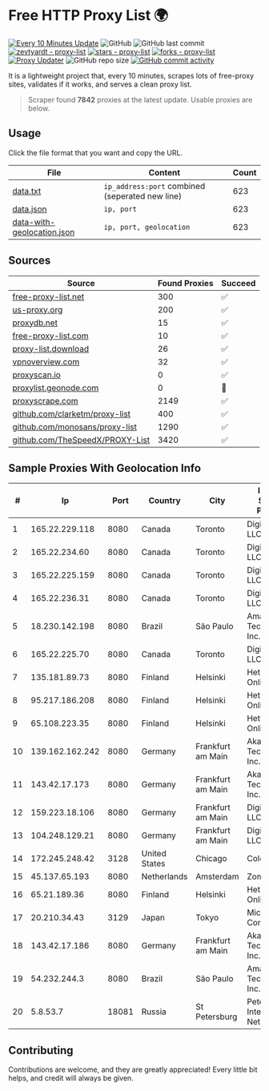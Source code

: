 
# Free HTTP Proxy List 🌍

[![Every 10 Minutes Update](https://github.com/mertguvencli/http-proxy-list/actions/workflows/main.yml/badge.svg?branch=main)](https://github.com/mertguvencli/http-proxy-list/actions/workflows/main.yml)
![GitHub](https://img.shields.io/github/license/mertguvencli/http-proxy-list)
![GitHub last commit](https://img.shields.io/github/last-commit/mertguvencli/http-proxy-list)
[![zevtyardt - proxy-list](https://img.shields.io/static/v1?label=zevtyardt&message=proxy-list&color=blue&logo=github)](https://github.com/zevtyardt/proxy-list "Go to GitHub repo")
[![stars - proxy-list](https://img.shields.io/github/stars/zevtyardt/proxy-list?style=social)](https://github.com/zevtyardt/proxy-list)
[![forks - proxy-list](https://img.shields.io/github/forks/zevtyardt/proxy-list?style=social)](https://github.com/zevtyardt/proxy-list)
[![Proxy Updater](https://github.com/zevtyardt/proxy-list/workflows/Proxy%20Updater/badge.svg)](https://github.com/zevtyardt/proxy-list/actions?query=workflow:"Proxy+Updater")
![GitHub repo size](https://img.shields.io/github/repo-size/zevtyardt/proxy-list)
[![GitHub commit activity](https://img.shields.io/github/commit-activity/m/zevtyardt/proxy-list?logo=commits)](https://github.com/zevtyardt/proxy-list/commits/main)

It is a lightweight project that, every 10 minutes, scrapes lots of free-proxy sites, validates if it works, and serves a clean proxy list.

> Scraper found **7842** proxies at the latest update. Usable proxies are below.

## Usage

Click the file format that you want and copy the URL.

|File|Content|Count|
|----|-------|-----|
|[data.txt](https://raw.githubusercontent.com/mertguvencli/http-proxy-list/main/proxy-list/data.txt)|`ip_address:port` combined (seperated new line)|623|
|[data.json](https://raw.githubusercontent.com/mertguvencli/http-proxy-list/main/proxy-list/data.json)|`ip, port`|623|
|[data-with-geolocation.json](https://raw.githubusercontent.com/mertguvencli/http-proxy-list/main/proxy-list/data-with-geolocation.json)|`ip, port, geolocation`|623|

## Sources

|Source|Found Proxies|Succeed|
|------|-------------|-------|
|[free-proxy-list.net](https://free-proxy-list.net)|300|✅|
|[us-proxy.org](https://www.us-proxy.org)|200|✅|
|[proxydb.net](http://proxydb.net)|15|✅|
|[free-proxy-list.com](https://free-proxy-list.com/?page=&port=&type%5B%5D=http&type%5B%5D=https&up_time=0&search=Search)|10|✅|
|[proxy-list.download](https://www.proxy-list.download/HTTP)|26|✅|
|[vpnoverview.com](https://vpnoverview.com/privacy/anonymous-browsing/free-proxy-servers)|32|✅|
|[proxyscan.io](https://www.proxyscan.io)|0|✅|
|[proxylist.geonode.com](https://proxylist.geonode.com/api/proxy-list?limit=300&page=1&sort_by=lastChecked&sort_type=desc&protocols=http,https)|0|🚫|
|[proxyscrape.com](https://api.proxyscrape.com/v2/?request=displayproxies&protocol=http&timeout=10000&country=all&ssl=all&anonymity=all)|2149|✅|
|[github.com/clarketm/proxy-list](https://raw.githubusercontent.com/clarketm/proxy-list/master/proxy-list-raw.txt)|400|✅|
|[github.com/monosans/proxy-list](https://raw.githubusercontent.com/monosans/proxy-list/main/proxies/http.txt)|1290|✅|
|[github.com/TheSpeedX/PROXY-List](https://raw.githubusercontent.com/TheSpeedX/PROXY-List/master/http.txt)|3420|✅|


## Sample Proxies With Geolocation Info

|#|Ip|Port|Country|City|Internet Service Provider|
|-|--|----|-------|----|-------------------------|
|1|165.22.229.118|8080|Canada|Toronto|DigitalOcean, LLC|
|2|165.22.234.60|8080|Canada|Toronto|DigitalOcean, LLC|
|3|165.22.225.159|8080|Canada|Toronto|DigitalOcean, LLC|
|4|165.22.236.31|8080|Canada|Toronto|DigitalOcean, LLC|
|5|18.230.142.198|8080|Brazil|São Paulo|Amazon Technologies Inc.|
|6|165.22.225.70|8080|Canada|Toronto|DigitalOcean, LLC|
|7|135.181.89.73|8080|Finland|Helsinki|Hetzner Online GmbH|
|8|95.217.186.208|8080|Finland|Helsinki|Hetzner Online GmbH|
|9|65.108.223.35|8080|Finland|Helsinki|Hetzner Online GmbH|
|10|139.162.162.242|8080|Germany|Frankfurt am Main|Akamai Technologies, Inc.|
|11|143.42.17.173|8080|Germany|Frankfurt am Main|Akamai Technologies, Inc.|
|12|159.223.18.106|8080|Germany|Frankfurt am Main|DigitalOcean, LLC|
|13|104.248.129.21|8080|Germany|Frankfurt am Main|DigitalOcean, LLC|
|14|172.245.248.42|3128|United States|Chicago|ColoCrossing|
|15|45.137.65.193|8080|Netherlands|Amsterdam|Zomro B.V.|
|16|65.21.189.36|8080|Finland|Helsinki|Hetzner Online GmbH|
|17|20.210.34.43|3129|Japan|Tokyo|Microsoft Corporation|
|18|143.42.17.186|8080|Germany|Frankfurt am Main|Akamai Technologies, Inc.|
|19|54.232.244.3|8080|Brazil|São Paulo|Amazon Technologies Inc.|
|20|5.8.53.7|18081|Russia|St Petersburg|Petersburg Internet Network ltd|



## Contributing

Contributions are welcome, and they are greatly appreciated! Every
little bit helps, and credit will always be given.

